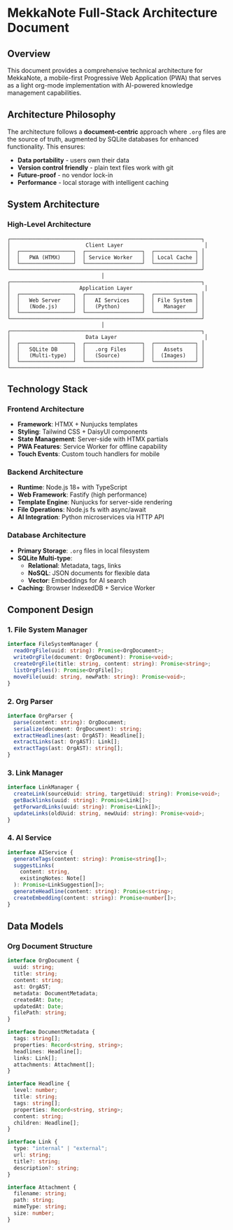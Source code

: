 # MekkaNote Full-Stack Architecture Document

## Overview

This document provides a comprehensive technical architecture for MekkaNote, a mobile-first Progressive Web Application (PWA) that serves as a light org-mode implementation with AI-powered knowledge management capabilities.

## Architecture Philosophy

The architecture follows a **document-centric** approach where `.org` files are the source of truth, augmented by SQLite databases for enhanced functionality. This ensures:

- **Data portability** - users own their data
- **Version control friendly** - plain text files work with git
- **Future-proof** - no vendor lock-in
- **Performance** - local storage with intelligent caching

## System Architecture

### High-Level Architecture

```
┌─────────────────────────────────────────────────────────────┐
│                        Client Layer                          │
│  ┌─────────────────┐  ┌──────────────────┐  ┌─────────────┐ │
│  │   PWA (HTMX)    │  │ Service Worker   │  │ Local Cache │ │
│  └─────────────────┘  └──────────────────┘  └─────────────┘ │
└─────────────────────────────────────────────────────────────┘
                              │
┌─────────────────────────────────────────────────────────────┐
│                      Application Layer                       │
│  ┌─────────────────┐  ┌──────────────────┐  ┌─────────────┐ │
│  │   Web Server    │  │   AI Services    │  │ File System │ │
│  │   (Node.js)     │  │   (Python)       │  │   Manager   │ │
│  └─────────────────┘  └──────────────────┘  └─────────────┘ │
└─────────────────────────────────────────────────────────────┘
                              │
┌─────────────────────────────────────────────────────────────┐
│                        Data Layer                            │
│  ┌─────────────────┐  ┌──────────────────┐  ┌─────────────┐ │
│  │   SQLite DB     │  │   .org Files     │  │   Assets    │ │
│  │   (Multi-type)  │  │   (Source)       │  │  (Images)   │ │
│  └─────────────────┘  └──────────────────┘  └─────────────┘ │
└─────────────────────────────────────────────────────────────┘
```

## Technology Stack

### Frontend Architecture

- **Framework**: HTMX + Nunjucks templates
- **Styling**: Tailwind CSS + DaisyUI components
- **State Management**: Server-side with HTMX partials
- **PWA Features**: Service Worker for offline capability
- **Touch Events**: Custom touch handlers for mobile

### Backend Architecture

- **Runtime**: Node.js 18+ with TypeScript
- **Web Framework**: Fastify (high performance)
- **Template Engine**: Nunjucks for server-side rendering
- **File Operations**: Node.js fs with async/await
- **AI Integration**: Python microservices via HTTP API

### Database Architecture

- **Primary Storage**: `.org` files in local filesystem
- **SQLite Multi-type**:
  - **Relational**: Metadata, tags, links
  - **NoSQL**: JSON documents for flexible data
  - **Vector**: Embeddings for AI search
- **Caching**: Browser IndexedDB + Service Worker

## Component Design

### 1. File System Manager

```typescript
interface FileSystemManager {
  readOrgFile(uuid: string): Promise<OrgDocument>;
  writeOrgFile(document: OrgDocument): Promise<void>;
  createOrgFile(title: string, content: string): Promise<string>;
  listOrgFiles(): Promise<OrgFile[]>;
  moveFile(uuid: string, newPath: string): Promise<void>;
}
```

### 2. Org Parser

```typescript
interface OrgParser {
  parse(content: string): OrgDocument;
  serialize(document: OrgDocument): string;
  extractHeadlines(ast: OrgAST): Headline[];
  extractLinks(ast: OrgAST): Link[];
  extractTags(ast: OrgAST): string[];
}
```

### 3. Link Manager

```typescript
interface LinkManager {
  createLink(sourceUuid: string, targetUuid: string): Promise<void>;
  getBacklinks(uuid: string): Promise<Link[]>;
  getForwardLinks(uuid: string): Promise<Link[]>;
  updateLinks(oldUuid: string, newUuid: string): Promise<void>;
}
```

### 4. AI Service

```typescript
interface AIService {
  generateTags(content: string): Promise<string[]>;
  suggestLinks(
    content: string,
    existingNotes: Note[]
  ): Promise<LinkSuggestion[]>;
  generateHeadline(content: string): Promise<string>;
  createEmbedding(content: string): Promise<number[]>;
}
```

## Data Models

### Org Document Structure

```typescript
interface OrgDocument {
  uuid: string;
  title: string;
  content: string;
  ast: OrgAST;
  metadata: DocumentMetadata;
  createdAt: Date;
  updatedAt: Date;
  filePath: string;
}

interface DocumentMetadata {
  tags: string[];
  properties: Record<string, string>;
  headlines: Headline[];
  links: Link[];
  attachments: Attachment[];
}

interface Headline {
  level: number;
  title: string;
  tags: string[];
  properties: Record<string, string>;
  content: string;
  children: Headline[];
}

interface Link {
  type: "internal" | "external";
  url: string;
  title?: string;
  description?: string;
}

interface Attachment {
  filename: string;
  path: string;
  mimeType: string;
  size: number;
}
```
